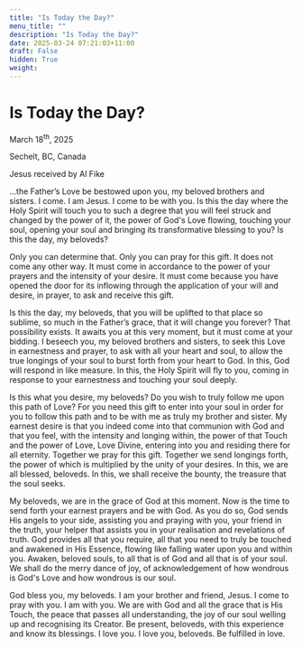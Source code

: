 ```yaml
---
title: "Is Today the Day?"
menu_title: ""
description: "Is Today the Day?"
date: 2025-03-24 07:21:03+11:00
draft: False
hidden: True
weight:
---
```

# Is Today the Day?

March 18<sup>th</sup>, 2025

Sechelt, BC, Canada

Jesus received by Al Fike

…the Father’s Love be bestowed upon you, my beloved brothers and sisters. I come. I am Jesus. I come to be with you. Is this the day where the Holy Spirit will touch you to such a degree that you will feel struck and changed by the power of it, the power of God's Love flowing, touching your soul, opening your soul and bringing its transformative blessing to you? Is this the day, my beloveds?

Only you can determine that. Only you can pray for this gift. It does not come any other way. It must come in accordance to the power of your prayers and the intensity of your desire. It must come because you have opened the door for its inflowing through the application of your will and desire, in prayer, to ask and receive this gift.

Is this the day, my beloveds, that you will be uplifted to that place so sublime, so much in the Father’s grace, that it will change you forever? That possibility exists. It awaits you at this very moment, but it must come at your bidding. I beseech you, my beloved brothers and sisters, to seek this Love in earnestness and prayer, to ask with all your heart and soul, to allow the true longings of your soul to burst forth from your heart to God. In this, God will respond in like measure. In this, the Holy Spirit will fly to you, coming in response to your earnestness and touching your soul deeply.

Is this what you desire, my beloveds? Do you wish to truly follow me upon this path of Love? For you need this gift to enter into your soul in order for you to follow this path and to be with me as truly my brother and sister. My earnest desire is that you indeed come into that communion with God and that you feel, with the intensity and longing within, the power of that Touch and the power of Love, Love Divine, entering into you and residing there for all eternity. Together we pray for this gift. Together we send longings forth, the power of which is multiplied by the unity of your desires. In this, we are all blessed, beloveds. In this, we shall receive the bounty, the treasure that the soul seeks.

My beloveds, we are in the grace of God at this moment. Now is the time to send forth your earnest prayers and be with God. As you do so, God sends His angels to your side, assisting you and praying with you, your friend in the truth, your helper that assists you in your realisation and revelations of truth.  God provides all that you require, all that you need to truly be touched and awakened in His Essence, flowing like falling water upon you and within you. Awaken, beloved souls, to all that is of God and all that is of your soul. We shall do the merry dance of joy, of acknowledgement of how wondrous is God's Love and how wondrous is our soul.

God bless you, my beloveds. I am your brother and friend, Jesus. I come to pray with you. I am with you. We are with God and all the grace that is His Touch, the peace that passes all understanding, the joy of our soul welling up and recognising its Creator. Be present, beloveds, with this experience and know its blessings. I love you. I love you, beloveds. Be fulfilled in love.
